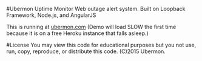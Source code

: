#Ubermon Uptime Monitor
Web outage alert system. Built on Loopback Framework, Node.js, and AngularJS

This is running at [ubermon.com](http://www.ubermon.com/) (Demo will load SLOW the first time because it is on a free Heroku instance that falls asleep.)

#License
You may view this code for educational purposes but you not use, run, copy, reproduce, or distribute this code.
(C)2015 Ubermon.
